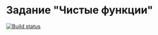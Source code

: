 # Задание "Чистые функции"


[![Build status](https://ci.appveyor.com/api/projects/status/5gtkp246gm7nfai0?svg=true)](https://ci.appveyor.com/project/UdavUPS/clean-functions)